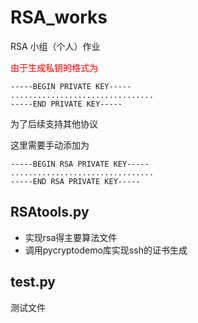 # RSA_works
RSA 小组（个人）作业

<font color = red>由于生成私钥的格式为</font>

```
-----BEGIN PRIVATE KEY-----
................................
-----END PRIVATE KEY-----
```

为了后续支持其他协议

这里需要手动添加为

```
-----BEGIN RSA PRIVATE KEY-----
................................
-----END RSA PRIVATE KEY-----
```

## RSAtools.py

- 实现rsa得主要算法文件
- 调用pycryptodemo库实现ssh的证书生成

## test.py

测试文件
